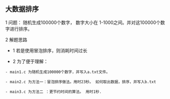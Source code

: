 ## 大数据排序

1 问题： 随机生成100000个数字， 数字大小在 1-1000之间。并对这100000个数字进行排序。

2 解题思路

- 1 若是使用冒泡排序，则消耗时间过长

- 2 为了便于理解： 

```
- main1.c 为随机生成100000个数字，并写入a.txt文件。

- main2.c 为方法一：冒泡排序做法。用时23秒。 如何取出数据，排序，并写入b.txt

- main3.c 为方法二 ：更节约时间的算法。 用时1秒.
```